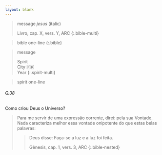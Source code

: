 ```yaml
---
layout: blank
---
```


<head>
  <link rel="stylesheet" href="../framework/css/blockquote1.css">
</head>

> message *jesus* (italic)
>
> Livro, cap. X, vers. Y, ARC
{:.bible-multi}

> bible one-line
{:.bible}

> message
>
> Spirit  
> City 🇫🇷  
> Year
{:.spirit-multi}

> spirit one-line

###### Q.38

Como criou Deus o Universo?

> Para me servir de uma expressão corrente, direi: pela sua Vontade. Nada caracteriza melhor essa vontade onipotente do que estas belas palavras:
>
>> Deus disse: Faça-se a luz e a luz foi feita.
>>
>> Gênesis, cap. 1, vers. 3, ARC
{:.bible-nested}